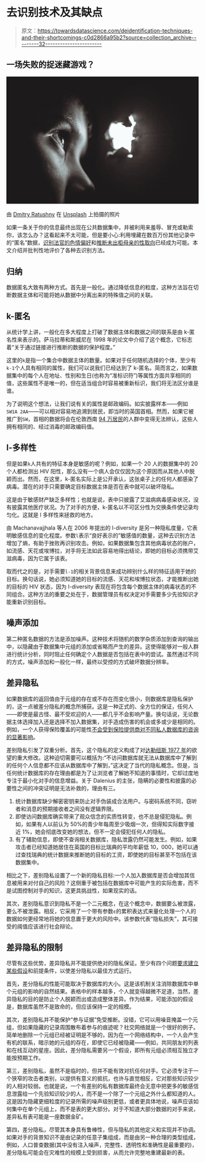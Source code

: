 # 去识别技术及其缺点

> 原文：<https://towardsdatascience.com/deidentification-techniques-and-their-shortcomings-c0d2866a95b2?source=collection_archive---------32----------------------->

## 一场失败的捉迷藏游戏？

![](img/8aa28635babdc281c79a905fd3156336.png)

由 [Dmitry Ratushny](https://unsplash.com/@ratushny?utm_source=unsplash&utm_medium=referral&utm_content=creditCopyText) 在 [Unsplash](https://unsplash.com/s/photos/hide-and-seek?utm_source=unsplash&utm_medium=referral&utm_content=creditCopyText) 上拍摄的照片

如果一条关于你的信息最终出现在公共数据集中，并被利用来羞辱、冒充或勒索你，该怎么办？这看起来不太可能，但是要小心:利用埋藏在数百万份其他记录中的“匿名”数据，[识别法官的色情偏好](https://www.theguardian.com/technology/2017/aug/01/data-browsing-habits-brokers)和[推断未出柜母亲的性取向](https://www.wired.com/2009/12/netflix-privacy-lawsuit/)已经成为可能。本文介绍并批判性地评价了各种去识别方法。

## 归纳

数据匿名大致有两种方式。首先是一般化。通过降低信息的粒度，这种方法旨在切断数据主体和可能将她从数据中分离出来的特殊值之间的关联。

## k-匿名

从统计学上讲，一般化在多大程度上打破了数据主体和数据之间的联系是由 k-匿名性来表示的。萨马拉蒂和斯威尼在 1998 年的论文中介绍了这个概念，它标志着“关于通过链接进行推断的数据的保护程度。”

这里的`k`是指一个集合中数据主体的数量。如果对于任何随机选择的个体，至少有`k-1`个人具有相同的属性，我们可以说我们已经达到了 k-匿名。简而言之，如果数据集中的每个人在地址、性别和生日(也称为“准标识符”)等属性方面共享相同的值，这些属性不是唯一的，但在适当组合时容易被重新标识，我们将无法区分谁是谁。

为了说明这个想法，让我们说有关的属性是邮政编码。如实披露样本——例如`SW1A 2AA`——可以相对容易地追溯到居民，即当时的英国首相。然而，如果它被推广到`SW`，首相的数据将会在伦敦西南 [94 万居民](https://www.plumplot.co.uk/South-West-London-population.html)的人群中变得无法辨认，这些人拥有相同的、经过消毒的邮政编码值。

## l-多样性

但是如果`k`人共有的特征本身是敏感的呢？例如，如果一个 20 人的数据集中的 20 个人都检测出 HIV 阳性，那么没有一个病人会仅仅因为这个原因而从其他人中脱颖而出。然而，在这里，k-匿名实际上是公开承认，这张桌子上的任何人都感染了病毒。潜在的对手只需要确定目标数据主体是否在表中就可以破坏隐私。

这是由于敏感财产缺乏多样性；也就是说，表中只披露了艾滋病病毒感染状况，没有披露其他医疗状况。为了对手的方便，k-匿名以不可区分性为交换条件使记录均匀化。这就是 l 多样性来拯救的地方。

由 Machanavajjhala 等人在 2006 年提出的 l-diversity 是另一种隐私度量，它表明敏感信息的变化程度。参数`l`表示“良好表示的”敏感值的数量，这种去识别方法增加了熵，有助于挫败再识别攻击。例如，如果数据集包含其他病毒状态的账户，如流感、天花或埃博拉，对手将无法如此容易地得出结论，即她的目标必须携带艾滋病毒，因为它属于该表。

取而代之的是，对手需要`l-1`的相关背景信息来成功辨别什么样的特征适用于她的目标。换句话说，她必须知道她的目标的流感、天花和埃博拉状态，才能推断出她的目标的 HIV 状态，因为 l-diversity 表现在将包含每个数据主体的病毒状态的不同组合。这种方法的重要之处在于，数据管理员有权决定对手需要多少先验知识才能重新识别目标。

## 噪声添加

第二种匿名数据的方法是添加噪声。这种技术将随机的数学杂质添加到查询的输出中，以隐藏由于数据集中元组的添加或省略而产生的差异。这使得能够对一般人群进行统计分析，同时阻止任何确定个人数据是否包括在表中的尝试。虽然通过不同的方式，噪声添加和一般化一样，最终以受控的方式破坏数据分辨率。

## 差异隐私

如果数据库的返回值由于元组的存在或不存在而变化很小，则数据库是隐私保护的，这一点被差分隐私的概念所捕获。这是一种正式的、全方位的保证，任何人——即使是最古怪、最不受欢迎的人——都几乎不会影响产量。换句话说，无论数据主体选择加入还是选择不加入数据集，对手造成伤害的机会或多或少是相同的。例如，一个人获得保险覆盖的可能性[不会受到保险提供商对不同私人数据库的咨询的显著影响](https://www.microsoft.com/en-us/research/publication/a-firm-foundation-for-private-data-analysis/)。

差别隐私引发了双重分析。首先，这个隐私的定义构成了对[达勒纽斯 1977 年](https://archives.vrdc.cornell.edu/info7470/2011/Readings/dalenius-1977.pdf)的欲望的重大修改。这种迫切需要可以概括为:“不访问数据库就无法从数据库中了解到的任何个人信息都不应该从数据库中了解到，”这决定了当代的隐私概念。但是，当任何统计数据库的存在理由都是为了让浏览者了解她不知道的事情时，它却过度地专注于最小化对手的信息增益。关于 Dalenius 的主张，隐瞒的必要性和披露的必要性之间的冲突证明是无法补救的，理由有三。

1.  统计数据库缺少解密密钥来防止对手伪装成合法用户。与密码系统不同，窃听者和消息的预期接收者之间没有逻辑界限。
2.  即使访问数据库确实带来了观众信念的实质性转变，也不总是侵犯隐私。例如，如果有人以前认为 50%的青少年每周至少吸烟一次，但得知实际数字接近 1%，她会彻底改变她的想法，但不一定会侵犯任何人的隐私。
3.  有了辅助信息，即使不查询相关数据库，隐私泄露仍然可能发生。例如，如果攻击者已经知道她居住在英国的目标比瑞典的平均年薪低 10，000，她可以通过查找瑞典的统计数据来推断她的目标的工资，即使她的目标甚至不包括在该数据集中。

相比之下，差别隐私设置了一个新的隐私目标:一个人加入数据库是否会增加其信息被用来对付自己的风险？这侧重于被包括在数据库中可能产生的实际危害，而不是试图控制对手的知识，这更具挑战性，如果现实的话。

其次，差别隐私意识到隐私不是一个二元概念，在这个概念中，数据要么被泄露，要么不被泄露。相反，它采用了一个带有参数`ϵ`的累积表达式来量化处理一个人的数据如何更经常地将她的信息置于更大的风险中。该参数代表“隐私损失”，其可接受的阈值应该进行社会辩论。

## 差异隐私的限制

尽管有这些优势，差异隐私并不能提供绝对的隐私保证。至少有四个问题[要求建立某些假设](https://dl.acm.org/doi/abs/10.1145/1989323.1989345)和前提条件，以使差分隐私以最佳方式运行。

首先，差分隐私的性能可能取决于数据库的大小。这是该机制关注消除数据库中单个元组的影响的自然结果。表格中的样本越多，个人就变得越微不足道，当然，差异隐私的目的是防止个人脱颖而出或造成整体差异。作为结果，可能添加的假设是，数据库虽然不是致命的，但应该保持一定的规模。

其次，差别隐私并不能保护“参与证据”免受推断。没错，它可以用噪音掩盖一个元组，但如果隐藏的记录周围散布着参与的痕迹呢？社交网络就是一个很好的例子。简单地删除一个元组已经被证明是不够的，因为在一个网络结构中，一个人会产生有机的联系，暗示她的元组的存在，即使它已经被隐藏——例如，共同朋友的列表和在线互动的星座。因此，差分隐私需要另一个假设，即所有元组必须相互独立才能按预期工作。

第三，差别隐私，虽然不是临时的，但并不能有效对抗任何对手。它必须专注于一个狭窄的攻击者类别，以提供有意义的抵抗，也许与直觉相反，它对那些知识较少的人相对较弱。也就是说，一个有差别的私有数据库最终会无意中把更多的敏感信息泄露给一个先验知识较少的人，而不是一个除了一个元组之外什么都知道的人。这是因为隐藏更细粒度的记录所需的噪声级别更低，或者更具体地说，噪声应该如何集中在单个元组上，而不是表的更大部分。对于不知道大部分数据的对手来说，差异私有表可能是一座数据金矿。

第四，差分隐私，尽管其本身具有鲁棒性，但与隐私的其他定义和实现并不协调。如果对手的背景知识不是由记录的任意子集组成，而是由另一种合理的类型组成，例如，人口普查数据(其中没有注入噪声，完整性、透明性和准确性是最重要的)，差分隐私可能会在灾难性的规模上受到损害，从而允许完整地重建最新的表。